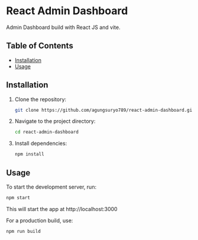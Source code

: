 # React Admin Dashboard

Admin Dashboard build with React JS and vite.

## Table of Contents

- [Installation](#installation)
- [Usage](#usage)

## Installation

1. Clone the repository:

   ```bash
   git clone https://github.com/agungsuryo789/react-admin-dashboard.git
   
2. Navigate to the project directory:

   ```bash
   cd react-admin-dashboard
   
3. Install dependencies:

   ```bash
   npm install

## Usage
To start the development server, run:

  ```bash
  npm start
  ```
This will start the app at http://localhost:3000

For a production build, use:

  ```bash
  npm run build
  ```


